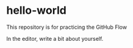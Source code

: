 # hello-world
This repository is for practicing the GitHub Flow

In the editor, write a bit about yourself.
